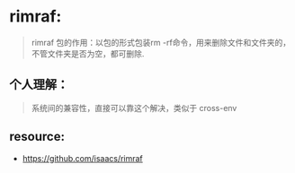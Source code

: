 # rimraf:
> rimraf 包的作用：以包的形式包装rm -rf命令，用来删除文件和文件夹的，不管文件夹是否为空，都可删除.

## 个人理解：
> 系统间的兼容性，直接可以靠这个解决，类似于 cross-env

## resource:
- https://github.com/isaacs/rimraf